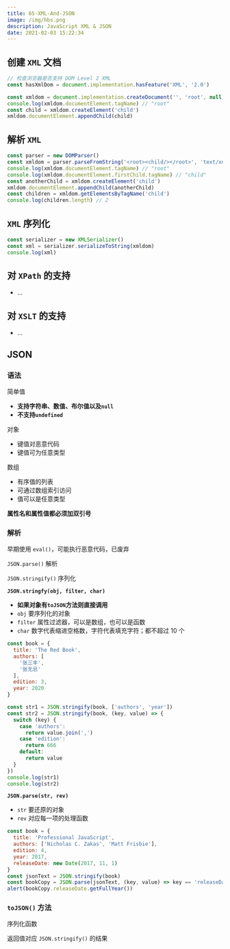 ```yaml
---
title: 65-XML-And-JSON
image: /img/hbs.png
description: JavaScript XML & JSON
date: 2021-02-03 15:22:34
---
```



## 创建 `XML` 文档

```js
// 检查浏览器是否支持 DOM Level 2 XML
const hasXmlDom = document.implementation.hasFeature('XML', '2.0')

const xmldom = document.implementation.createDocument('', 'root', null)
console.log(xmldom.documentElement.tagName) // "root"
const child = xmldom.createElement('child')
xmldom.documentElement.appendChild(child)
```

## 解析 `XML`

```js
const parser = new DOMParser()
const xmldom = parser.parseFromString('<root><child/></root>', 'text/xml')
console.log(xmldom.documentElement.tagName) // "root"
console.log(xmldom.documentElement.firstChild.tagName) // "child"
const anotherChild = xmldom.createElement('child')
xmldom.documentElement.appendChild(anotherChild)
const children = xmldom.getElementsByTagName('child')
console.log(children.length) // 2
```

## `XML` 序列化

```js
const serializer = new XMLSerializer()
const xml = serializer.serializeToString(xmldom)
console.log(xml)
```

## 对 `XPath` 的支持

- ...

## 对 `XSLT` 的支持

- ...

## JSON

### 语法

简单值
  - **支持字符串、数值、布尔值以及`null`**
  - **不支持`undefined`**

对象
  - 键值对恶意代码
  - 键值可为任意类型

数组
  - 有序值的列表
  - 可通过数组索引访问
  - 值可以是任意类型

**属性名和属性值都必须加双引号**

### 解析

早期使用 `eval()`，可能执行恶意代码，已废弃

`JSON.parse()` 解析

`JSON.stringify()` 序列化

**`JSON.stringfy(obj, filter, char)`**
- **如果对象有`toJSON`方法则直接调用**
- `obj`  要序列化的对象
- `filter` 属性过滤器，可以是数组，也可以是函数
- `char` 数字代表缩进空格数，字符代表填充字符；都不超过 10 个

```js
const book = {
  title: 'The Red Book',
  authors: [
    '张三丰',
    '张无忌'
  ],
  edition: 3,
  year: 2020
}

const str1 = JSON.stringify(book, ['authors', 'year'])
const str2 = JSON.stringify(book, (key, value) => {
  switch (key) {
    case 'authors':
      return value.join(',')
    case 'edition':
      return 666
    default:
      return value
  }
})
console.log(str1)
console.log(str2)
```

**`JSON.parse(str, rev)`**
- `str` 要还原的对象
- `rev` 对应每一项的处理函数

```js
const book = {
  title: 'Professional JavaScript',
  authors: ['Nicholas C. Zakas', 'Matt Frisbie'],
  edition: 4,
  year: 2017,
  releaseDate: new Date(2017, 11, 1)
}
const jsonText = JSON.stringify(book)
const bookCopy = JSON.parse(jsonText, (key, value) => key == 'releaseDate' ? new Date(value) : value)
alert(bookCopy.releaseDate.getFullYear())
```

### `toJSON()` 方法

序列化函数

返回值对应 `JSON.stringify()` 的结果